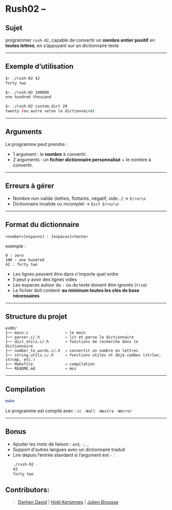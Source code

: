 # Rush02 –

## Sujet

programmer `rush-02`, capable de convertir un **nombre entier positif** en **toutes lettres**, en s’appuyant sur un dictionnaire texte

---

## Exemple d’utilisation

```bash
$> ./rush-02 42
forty two

$> ./rush-02 100000
one hundred thousand

$> ./rush-02 custom.dict 20
twenty (ou autre selon le dictionnaire)
```

---

## Arguments

Le programme peut prendre :

- 1 argument : le **nombre** à convertir.
- 2 arguments : un **fichier dictionnaire personnalisé** + le nombre à convertir.

---

## Erreurs à gérer

- Nombre non valide (lettres, flottants, négatif, vide...) → `Error\n`
- Dictionnaire invalide ou incomplet → `Dict Error\n`

---

## Format du dictionnaire

```
<number>[espaces] : [espaces]<texte>
```

exemple :
```
0 : zero
100 : one hundred
42 : forty two
```

- Les lignes peuvent être dans n'importe quel ordre
- Il peut y avoir des lignes vides
- Les espaces autour du `:` ou du texte doivent être ignorés (`trim`)
- Le fichier doit contenir **au minimum toutes les clés de base nécessaires**

---

## Structure du projet

```
ex00/
├── main.c                → le main
├── parser.c/.h           → lit et parse le dictionnaire
├── dict_utils.c/.h       → fonctions de recherche dans le dictionnaire
├── number_to_words.c/.h  → convertit un nombre en lettres
├── string_utils.c/.h     → fonctions utiles et déjà codées (strlen, strcmp, etc.)
├── Makefile              → compilation
└── README.md             → moi
```

---

## Compilation

```bash
make
```

Le programme est compilé avec : `cc -Wall -Wextra -Werror`

---

## Bonus

- Ajouter les mots de liaison : `and`, `-`, `,`
- Support d'autres langues avec un dictionnaire traduit
- Lire depuis l’entrée standard si l’argument est `-` :
  ```bash
  ./rush-02 -
  42
  forty two
  ```

## Contributors:
>[Derhen David](https://profile.intra.42.fr/users/dedavid) | 
>[Hoël Keromnes](https://profile.intra.42.fr/users/hkeromne) | 
>[Julien Brousse](https://profile-v3.intra.42.fr/users/jubrouss)

